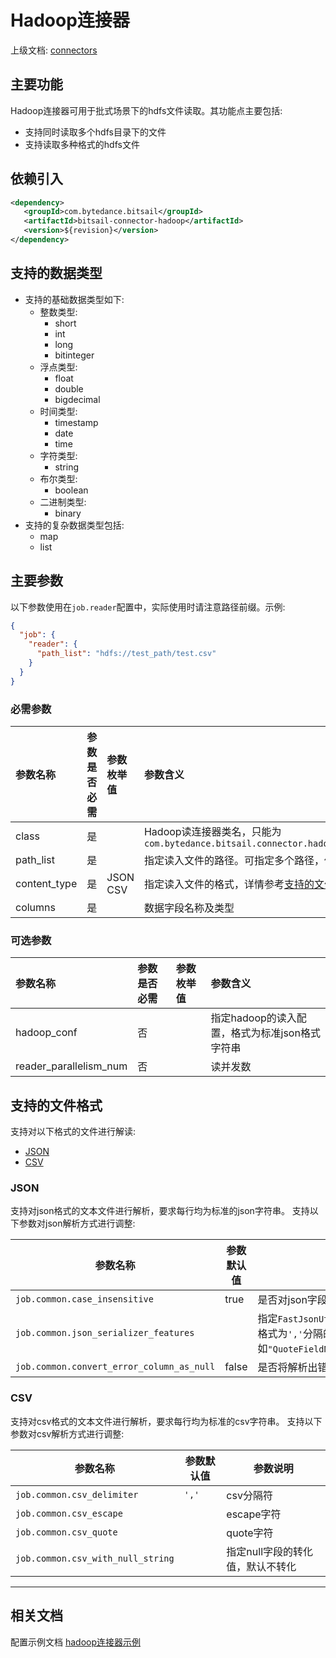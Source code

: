 # Hadoop连接器

上级文档: [connectors](../../../connectors.md)


## 主要功能

Hadoop连接器可用于批式场景下的hdfs文件读取。其功能点主要包括:

 - 支持同时读取多个hdfs目录下的文件
 - 支持读取多种格式的hdfs文件

## 依赖引入

```xml
<dependency>
   <groupId>com.bytedance.bitsail</groupId>
   <artifactId>bitsail-connector-hadoop</artifactId>
   <version>${revision}</version>
</dependency>
```

## 支持的数据类型
 - 支持的基础数据类型如下:
    - 整数类型:
        - short
        - int
        - long
        - bitinteger
    - 浮点类型:
        - float
        - double
        - bigdecimal
    - 时间类型:
        - timestamp
        - date
        - time
    - 字符类型:
        - string
    - 布尔类型:
        - boolean
    - 二进制类型:
        - binary
 - 支持的复杂数据类型包括:
    - map
    - list
    
## 主要参数

以下参数使用在`job.reader`配置中，实际使用时请注意路径前缀。示例:
```json
{
  "job": {
    "reader": {
      "path_list": "hdfs://test_path/test.csv"
    }
  }
}
```

### 必需参数

| 参数名称         | 参数是否必需 | 参数枚举值       | 参数含义                                                                              |
|:-------------|:-------|:------------|:----------------------------------------------------------------------------------|
| class        | 是      |             | Hadoop读连接器类名，只能为`com.bytedance.bitsail.connector.hadoop.source.HadoopInputFormat` |
| path_list    | 是      |             | 指定读入文件的路径。可指定多个路径，使用`','`分隔                                                       |
| content_type | 是      | JSON<br>CSV | 指定读入文件的格式，详情参考[支持的文件格式](#jump_format)                                             |
| columns      | 是      |             | 数据字段名称及类型                                                                         |

### 可选参数
| 参数名称                   | 参数是否必需 | 参数枚举值 | 参数含义                         |
|:-----------------------|:-------|:------|:-----------------------------|
| hadoop_conf            | 否      |       | 指定hadoop的读入配置，格式为标准json格式字符串 |
| reader_parallelism_num | 否      |       | 读并发数                         |


## <span id="jump_format">支持的文件格式</span>

支持对以下格式的文件进行解读:

- [JSON](#jump_json)
- [CSV](#jump_csv)

<!-- - [PROTOBUF]&#40;#jump_protobuf&#41; ) -->

### <span id="jump_json">JSON</span>
支持对json格式的文本文件进行解析，要求每行均为标准的json字符串。
支持以下参数对json解析方式进行调整:


| 参数名称                                      | 参数默认值 | 参数说明                                                                          |
|-------------------------------------------|-------|-------------------------------------------------------------------------------|
| `job.common.case_insensitive`             | true  | 是否对json字段中的key大小写敏感                                                           |
| `job.common.json_serializer_features`     |       | 指定`FastJsonUtil`进行解析时的模式，格式为`','`分隔的字符串，例如`"QuoteFieldNames,UseSingleQuotes"` |
| `job.common.convert_error_column_as_null` | false | 是否将解析出错的字段置为null                                                              |

### <span id="jump_csv">CSV</span>
支持对csv格式的文本文件进行解析，要求每行均为标准的csv字符串。
支持以下参数对csv解析方式进行调整:


| 参数名称                              | 参数默认值 | 参数说明               |
|-----------------------------------|-------|--------------------|
| `job.common.csv_delimiter`        | `','` | csv分隔符             |
| `job.common.csv_escape`           |       | escape字符           |
| `job.common.csv_quote`            |       | quote字符            |
| `job.common.csv_with_null_string` |       | 指定null字段的转化值，默认不转化 |

<!--
### <span id="jump_protobuf">PROTOBUF</span>

支持对protobuf格式文件进行解析。

解析protobuf格式文件时，必需以下参数:


| 参数名称 | 参数是否必需   | 参数说明 |

|--------|----------|---------|

|`job.common.proto.descriptor`| 是 |base64方式存储protobufm描述文件|

|`job.common.proto.class_name`| 是 |指定protobuf描述文件中用于解析的类名|
-->

----


## 相关文档

配置示例文档 [hadoop连接器示例](./hadoop-example.md)

